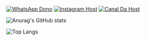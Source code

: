 
[![WhatsApp Dono](https://img.shields.io/badge/WhatsApp-25D366?style=for-the-badge&logo=whatsapp&logoColor=white)](https://wa.me/553399285117)
[![Instagram Host](https://img.shields.io/badge/Instagram-E4405F?style=for-the-badge&logo=instagram&logoColor=white)](https://wa.me/553399285117)
[![Canal Da Host](https://img.shields.io/badge/YouTube-FF0000?style=for-the-badge&logo=youtube&logoColor=white)](https://wa.me/553399285117)

![Anurag's GitHub stats](https://github-readme-stats.vercel.app/api?username=floxcloud&show_icons=true&theme=radical&locale=pt-br)

![Top Langs](https://github-readme-stats.vercel.app/api/top-langs/?username=floxcloud&layout=donut&locale=pt-br)
